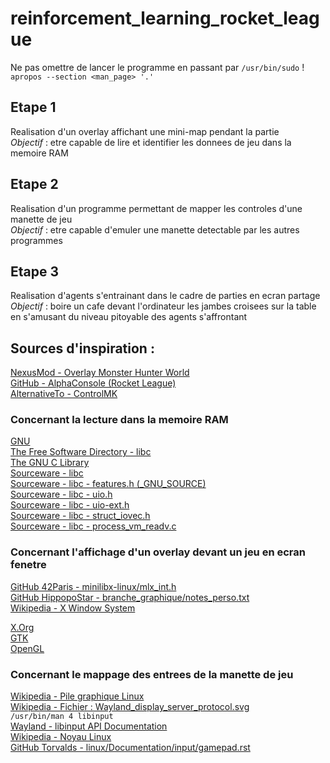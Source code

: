 # reinforcement\_learning\_rocket\_league

Ne pas omettre de lancer le programme en passant par `/usr/bin/sudo` !  
`apropos --section <man_page> '.'`  

## Etape 1
Realisation d'un overlay affichant une mini-map pendant la partie  
_Objectif_ : etre capable de lire et identifier les donnees de jeu dans la memoire RAM  

## Etape 2
Realisation d'un programme permettant de mapper les controles d'une manette de jeu  
_Objectif_ : etre capable d'emuler une manette detectable par les autres programmes  

## Etape 3
Realisation d'agents s'entrainant dans le cadre de parties en ecran partage  
_Objectif_ : boire un cafe devant l'ordinateur les jambes croisees sur la table en s'amusant du niveau pitoyable des agents s'affrontant  

## Sources d'inspiration :

[NexusMod - Overlay Monster Hunter World](https://www.nexusmods.com/monsterhunterworld/mods/142)  
[GitHub - AlphaConsole (Rocket League)](https://github.com/AlphaConsole/AlphaConsoleElectron)  
[AlternativeTo - ControlMK](https://alternativeto.net/software/controlmk/)  

### Concernant la lecture dans la memoire RAM

[GNU](https://www.gnu.org/)  
[The Free Software Directory - libc](https://directory.fsf.org/wiki/Libc)  
[The GNU C Library](https://www.gnu.org/software/libc/)  
[Sourceware - libc](https://sourceware.org/git/?p=glibc.git;a=tree)  
[Sourceware - libc - features.h (\_GNU\_SOURCE)](https://sourceware.org/git/?p=glibc.git;a=blob;f=include/features.h;hb=HEAD)  
[Sourceware - libc - uio.h](https://sourceware.org/git/?p=glibc.git;a=blob;f=misc/sys/uio.h;hb=HEAD)  
[Sourceware - libc - uio-ext.h](https://sourceware.org/git/?p=glibc.git;a=blob;f=sysdeps/unix/sysv/linux/bits/uio-ext.h;hb=HEAD)  
[Sourceware - libc - struct\_iovec.h](https://sourceware.org/git/?p=glibc.git;a=blob;f=misc/bits/types/struct_iovec.h;hb=HEAD)  
[Sourceware - libc - process\_vm\_readv.c](https://sourceware.org/git/?p=glibc.git;a=blob;f=sysdeps/unix/sysv/linux/process_vm_readv.c;hb=HEAD)  

### Concernant l'affichage d'un overlay devant un jeu en ecran fenetre

[GitHub 42Paris - minilibx-linux/mlx\_int.h](https://github.com/42Paris/minilibx-linux/blob/master/mlx_int.h)  
[GitHub HippopoStar - branche\_graphique/notes\_perso.txt](https://github.com/HippopoStar/branche_graphique/blob/master/notes_perso.txt)  
[Wikipedia - X Window System](https://fr.wikipedia.org/wiki/X_Window_System)  

[X.Org](https://www.x.org/)  
[GTK](https://gtk.org/)  
[OpenGL](https://www.opengl.org/)  

### Concernant le mappage des entrees de la manette de jeu

[Wikipedia - Pile graphique Linux](https://fr.wikipedia.org/wiki/Pile_graphique_Linux)  
[Wikipedia - Fichier : Wayland\_display\_server\_protocol.svg](https://fr.wikipedia.org/w/index.php?title=Fichier:Wayland_display_server_protocol.svg&lang=fr)  
`/usr/bin/man 4 libinput`  
[Wayland - libinput API Documentation](https://wayland.freedesktop.org/libinput/doc/latest/api/)  
[Wikipedia - Noyau Linux](https://fr.wikipedia.org/wiki/Noyau_Linux)  
[GitHub Torvalds - linux/Documentation/input/gamepad.rst](https://github.com/torvalds/linux/blob/master/Documentation/input/gamepad.rst)  

